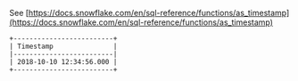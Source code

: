 See [https://docs.snowflake.com/en/sql-reference/functions/as_timestamp](https://docs.snowflake.com/en/sql-reference/functions/as_timestamp)
```
+-------------------------+
| Timestamp               |
|-------------------------|
| 2018-10-10 12:34:56.000 |
+-------------------------+
```

